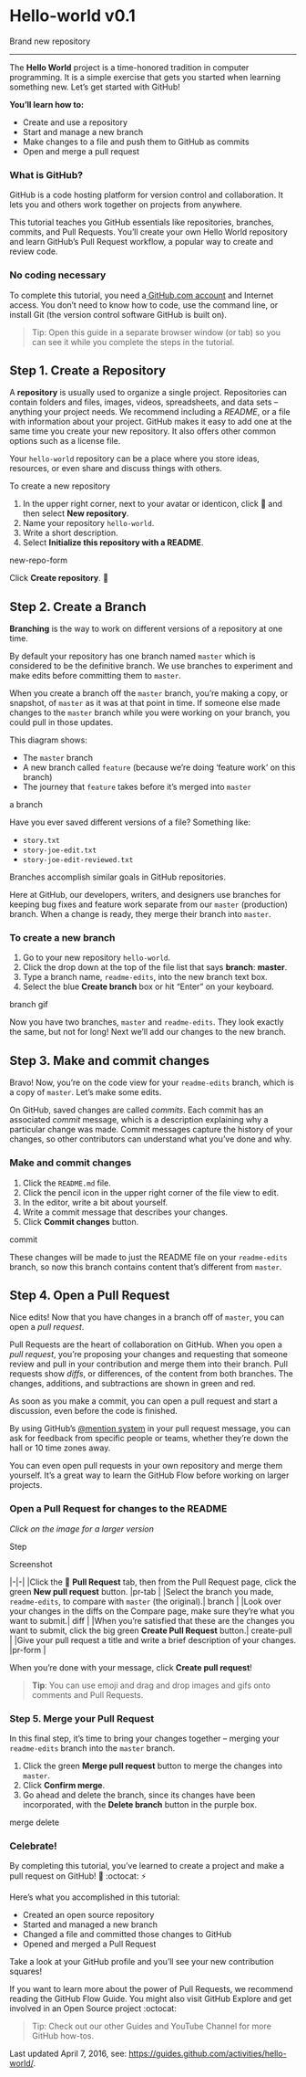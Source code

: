 # Hello-world v0.1
Brand new repository

----------

The **Hello World** project is a time-honored tradition in computer programming. It is a simple exercise that gets you started when learning something new. Let’s get started with GitHub!

**You’ll learn how to:**

- Create and use a repository
- Start and manage a new branch
- Make changes to a file and push them to GitHub as commits
- Open and merge a pull request



### What is GitHub? ###

GitHub is a code hosting platform for version control and collaboration. It lets you and others work together on projects from anywhere.

This tutorial teaches you GitHub essentials like repositories, branches, commits, and Pull Requests. You’ll create your own Hello World repository and learn GitHub’s Pull Request workflow, a popular way to create and review code.

### No coding necessary ###

To complete this tutorial, you need a[ GitHub.com account](http://github.com/) and Internet access. You don’t need to know how to code, use the command line, or install Git (the version control software GitHub is built on).


> Tip: Open this guide in a separate browser window (or tab) so you can see it while you complete the steps in the tutorial.



## Step 1. Create a Repository ##

A **repository** is usually used to organize a single project. Repositories can contain folders and files, images, videos, spreadsheets, and data sets – anything your project needs. We recommend including a *README*, or a file with information about your project. GitHub makes it easy to add one at the same time you create your new repository. It also offers other common options such as a license file.

Your `hello-world` repository can be a place where you store ideas, resources, or even share and discuss things with others.

To create a new repository
1. In the upper right corner, next to your avatar or identicon, click  and then select **New repository**.
2. Name your repository `hello-world`.
3. Write a short description.
4. Select **Initialize this repository with a README**.

new-repo-form

Click **Create repository**. :tada:



## Step 2. Create a Branch ##

**Branching** is the way to work on different versions of a repository at one time.

By default your repository has one branch named `master` which is considered to be the definitive branch. We use branches to experiment and make edits before committing them to `master`.

When you create a branch off the `master` branch, you’re making a copy, or snapshot, of `master` as it was at that point in time. If someone else made changes to the `master` branch while you were working on your branch, you could pull in those updates.

This diagram shows:
- The `master` branch
- A new branch called `feature` (because we’re doing ‘feature work’ on this branch)
- The journey that `feature` takes before it’s merged into `master` 

a branch

Have you ever saved different versions of a file? Something like:
- `story.txt`
- `story-joe-edit.txt`
- `story-joe-edit-reviewed.txt`

Branches accomplish similar goals in GitHub repositories.

Here at GitHub, our developers, writers, and designers use branches for keeping bug fixes and feature work separate from our `master` (production) branch. When a change is ready, they merge their branch into `master`.

### To create a new branch ###

1. Go to your new repository `hello-world`.
2. Click the drop down at the top of the file list that says **branch**: **master**.
3. Type a branch name, `readme-edits`, into the new branch text box.
4. Select the blue **Create branch** box or hit “Enter” on your keyboard.

branch gif

Now you have two branches, `master` and `readme-edits`. They look exactly the same, but not for long! Next we’ll add our changes to the new branch.



## Step 3. Make and commit changes ##

Bravo! Now, you’re on the code view for your `readme-edits` branch, which is a copy of `master`. Let’s make some edits.

On GitHub, saved changes are called *commits*. Each commit has an associated *commit* message, which is a description explaining why a particular change was made. Commit messages capture the history of your changes, so other contributors can understand what you’ve done and why.

### Make and commit changes ###

1. Click the `README.md` file.
2. Click the   pencil icon in the upper right corner of the file view to edit.
3. In the editor, write a bit about yourself.
4. Write a commit message that describes your changes.
5. Click **Commit changes** button.

commit

These changes will be made to just the README file on your `readme-edits` branch, so now this branch contains content that’s different from `master`.



## Step 4. Open a Pull Request ##

Nice edits! Now that you have changes in a branch off of `master`, you can open a *pull request*.

Pull Requests are the heart of collaboration on GitHub. When you open a *pull request*, you’re proposing your changes and requesting that someone review and pull in your contribution and merge them into their branch. Pull requests show *diffs*, or differences, of the content from both branches. The changes, additions, and subtractions are shown in green and red.

As soon as you make a commit, you can open a pull request and start a discussion, even before the code is finished.

By using GitHub’s [@mention system](https://help.github.com/articles/about-writing-and-formatting-on-github/#text-formatting-toolbar) in your pull request message, you can ask for feedback from specific people or teams, whether they’re down the hall or 10 time zones away.

You can even open pull requests in your own repository and merge them yourself. It’s a great way to learn the GitHub Flow before working on larger projects.

### Open a Pull Request for changes to the README ###

*Click on the image for a larger version*


Step

Screenshot


|-|-|
|Click the  **Pull Request** tab, then from the Pull Request page, click the green **New pull request** button. |pr-tab |
|Select the branch you made, `readme-edits`, to compare with `master` (the original).| branch |
|Look over your changes in the diffs on the Compare page, make sure they’re what you want to submit.| diff |
|When you’re satisfied that these are the changes you want to submit, click the big green **Create Pull Request** button.| create-pull |
|Give your pull request a title and write a brief description of your changes. |pr-form |

When you’re done with your message, click **Create pull request**!




> **Tip**: You can use emoji and drag and drop images and gifs onto comments and Pull Requests.



### Step 5. Merge your Pull Request ###

In this final step, it’s time to bring your changes together – merging your `readme-edits` branch into the `master` branch.

1. Click the green **Merge pull request** button to merge the changes into `master`.
2. Click **Confirm merge**.
3. Go ahead and delete the branch, since its changes have been incorporated, with the **Delete branch** button in the purple box.

merge delete

### Celebrate! ###

By completing this tutorial, you’ve learned to create a project and make a pull request on GitHub! :tada: :octocat: :zap:

Here’s what you accomplished in this tutorial:

- Created an open source repository
- Started and managed a new branch
- Changed a file and committed those changes to GitHub
- Opened and merged a Pull Request

Take a look at your GitHub profile and you’ll see your new contribution squares!

If you want to learn more about the power of Pull Requests, we recommend reading the GitHub Flow Guide. You might also visit GitHub Explore and get involved in an Open Source project :octocat:



> Tip: Check out our other Guides and YouTube Channel for more GitHub how-tos.

Last updated April 7, 2016, see: https://guides.github.com/activities/hello-world/.


